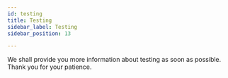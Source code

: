 ```yaml
---
id: testing
title: Testing
sidebar_label: Testing
sidebar_position: 13

---
```

We shall provide you more information about testing as soon as possible.
Thank you for your patience.
